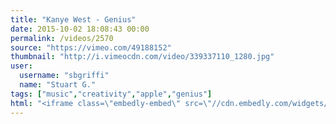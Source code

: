```yaml
---
title: "Kanye West - Genius"
date: 2015-10-02 18:08:43 00:00
permalink: /videos/2570
source: "https://vimeo.com/49188152"
thumbnail: "http://i.vimeocdn.com/video/339337110_1280.jpg"
user:
  username: "sbgriffi"
  name: "Stuart G."
tags: ["music","creativity","apple","genius"]
html: "<iframe class=\"embedly-embed\" src=\"//cdn.embedly.com/widgets/media.html?src=https%3A%2F%2Fplayer.vimeo.com%2Fvideo%2F49188152&wmode=transparent&url=https%3A%2F%2Fvimeo.com%2F49188152&image=http%3A%2F%2Fi.vimeocdn.com%2Fvideo%2F339337110_1280.jpg&key=daaebf4d9cdd46779200162d0ca86e20&type=text%2Fhtml&schema=vimeo\" width=\"1280\" height=\"720\" scrolling=\"no\" frameborder=\"0\" allowfullscreen></iframe>"
---
```


